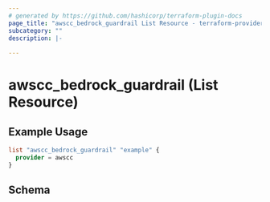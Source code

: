 ```yaml
---
# generated by https://github.com/hashicorp/terraform-plugin-docs
page_title: "awscc_bedrock_guardrail List Resource - terraform-provider-awscc"
subcategory: ""
description: |-
  
---
```


# awscc_bedrock_guardrail (List Resource)



## Example Usage

```terraform
list "awscc_bedrock_guardrail" "example" {
  provider = awscc
}
```

<!-- schema generated by tfplugindocs -->
## Schema
